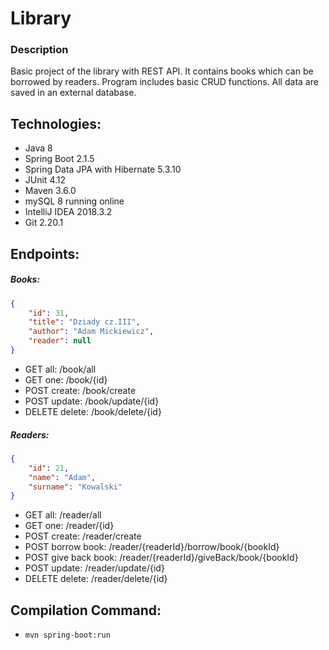 # Library
### Description
Basic project of the library with REST API. It contains books which can be borrowed by readers. Program includes basic CRUD functions. All data are saved in an external database.

## Technologies:
* Java 8
* Spring Boot 2.1.5
* Spring Data JPA with Hibernate 5.3.10
* JUnit 4.12
* Maven 3.6.0
* mySQL 8 running online
* IntelliJ IDEA 2018.3.2
* Git 2.20.1

## Endpoints:
##### Books:
```json
{
    "id": 31,
    "title": "Dziady cz.III",
    "author": "Adam Mickiewicz",
    "reader": null
}
```
* GET all: /book/all
* GET one: /book/{id}
* POST create: /book/create
* POST update: /book/update/{id}
* DELETE delete: /book/delete/{id}
##### Readers:
```json
{
	"id": 21,
	"name": "Adam",
	"surname": "Kowalski"
}
```
* GET all: /reader/all
* GET one: /reader/{id}
* POST create: /reader/create
* POST borrow book: /reader/{readerId}/borrow/book/{bookId}
* POST give back book: /reader/{readerId}/giveBack/book/{bookId}
* POST update: /reader/update/{id}
* DELETE delete: /reader/delete/{id}

## Compilation Command:
* `mvn spring-boot:run`
